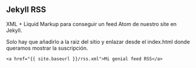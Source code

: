 ## Jekyll RSS

XML + Liquid Markup para conseguir un feed Atom de nuestro site en Jekyll. 

Solo hay que añadirlo a la raiz del sitio y enlazar desde el index.html donde queramos mostrar la suscripción.

`<a href="{{ site.baseurl }}/rss.xml">Mi genial feed RSS</a>`
